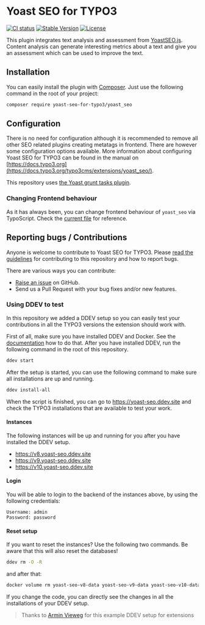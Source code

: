 Yoast SEO for TYPO3
======================

[![CI status](https://github.com/Yoast/Yoast-SEO-for-TYPO3/workflows/CI/badge.svg)](https://github.com/Yoast/Yoast-SEO-for-TYPO3/actions?query=branch%3Amaster)
[![Stable Version](https://poser.pugx.org/yoast-seo-for-typo3/yoast_seo/v/stable.svg)](https://packagist.org/packages/yoast-seo-for-typo3/yoast_seo)
[![License](https://poser.pugx.org/yoast-seo-for-typo3/yoast_seo/license.svg)](https://packagist.org/packages/yoast-seo-for-typo3/yoast_seo)

This plugin integrates text analysis and assessment from [YoastSEO.js](https://github.com/Yoast/YoastSEO.js). Content analysis can generate interesting metrics about a text and give you an assessment which can be used to improve the text.

## Installation
You can easily install the plugin with [Composer](https://getcomposer.org/). Just use the following command in the root of your project:  

```bash
composer require yoast-seo-for-typo3/yoast_seo
```

## Configuration
There is no need for configuration although it is recommended to remove all other SEO related plugins creating metatags in frontend. There are however some configuration options available. More information about configuring Yoast SEO for TYPO3 can be found in the manual on [https://docs.typo3.org](https://docs.typo3.org/typo3cms/extensions/yoast_seo/). 

This repository uses [the Yoast grunt tasks plugin](https://github.com/Yoast/plugin-grunt-tasks).

### Changing Frontend behaviour
As it has always been, you can change frontend behaviour of `yoast_seo` via TypoScript. Check the [current file](Configuration/TypoScript/setup.txt) for reference.

## Reporting bugs / Contributions
Anyone is welcome to contribute to Yoast SEO for TYPO3. Please
[read the guidelines](.github/CONTRIBUTING.md) for contributing to this
repository and how to report bugs.

There are various ways you can contribute:

* [Raise an issue](https://github.com/Yoast/t3ext-yoast-seo/issues) on GitHub.
* Send us a Pull Request with your bug fixes and/or new features.

### Using DDEV to test
In this repository we added a DDEV setup so you can easily test your contributions in all the TYPO3 versions the extension should work with.

First of all, make sure you have installed DDEV and Docker. See the [documentation](https://ddev.readthedocs.io/en/stable/#installation) how to do that. After you have installed DDEV, run the following command in the root of this repository.
```bash
ddev start
```

After the setup is started, you can use the following command to make sure all installations are up and running.
```bash
ddev install-all
```

When the script is finished, you can go to https://yoast-seo.ddev.site and check the TYPO3 installations that are available to test your work.

#### Instances
The following instances will be up and running for you after you have installed the DDEV setup.

- https://v8.yoast-seo.ddev.site
- https://v9.yoast-seo.ddev.site
- https://v10.yoast-seo.ddev.site 

#### Login
You will be able to login to the backend of the instances above, by using the following credentials:

    Username: admin
    Password: password 

#### Reset setup
If you want to reset the instances? Use the following two commands. Be aware that this will also reset the databases!

```bash
ddev rm -O -R
```
and after that:
```bash
docker volume rm yoast-seo-v8-data yoast-seo-v9-data yoast-seo-v10-data
```

If you change the code, you can directly see the changes in all the installations of your DDEV setup.

> Thanks to [Armin Vieweg](https://github.com/a-r-m-i-n/ddev-for-typo3-extensions) for this example DDEV setup for extensions
